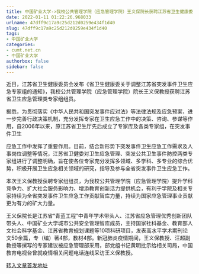 ```yaml
---
title: 中国矿业大学->我校公共管理学院（应急管理学院）王义保院长获聘江苏省卫生健康委员会突发事件卫生应急管理类专家组组员 | cumt.net.cn
date: 2022-01-11 01:22:26.968033
urlname: 47dff9c17a9c25d212d0259e434f1d40
slug: 47dff9c17a9c25d212d0259e434f1d40
tags: 
- 中国矿业大学
categories:
- cumt.net.cn
- 中国矿业大学
authorbox: false
sidebar: false
---
```

近日，江苏省卫生健康委员会发布《省卫生健康委关于调整江苏省突发事件卫生应急专家组的通知》，我校公共管理学院（应急管理学院）院长王义保教授获聘江苏省卫生应急管理类专家组组员。

据悉，为贯彻落实《中华人民共和国突发事件应对法》等法律法规及应急预案，进一步完善行政决策机制，充分发挥专家在卫生应急工作中的决策、咨询、参谋等作用，自2006年以来，原江苏省卫生厅先后成立了专家库及各类专家组，在突发事件卫生
<!--more-->
应急工作中发挥了重要作用。目前，结合新形势下突发事件卫生应急工作需求及人事岗位调整等情况，江苏省卫健委对卫生应急管理、突发公共卫生事件防控两类专家组进行了调整明确，旨在使各位专家充分发挥多领域、多学科、多专业的综合优势，积极开展卫生应急相关领域的研究，指导及参与全省突发事件卫生应急工作。

本次王义保教授获聘专家组组员，为我校公共管理学院（应急管理学院）提升学科竞争力、扩大社会服务影响力、增添教育创新活力提供机会，有利于学院及相关专家持续为全省突发事件卫生应急工作贡献智库力量，持续为国家应急管理事业贡献更为有力的矿大力量。

王义保院长是江苏省“青蓝工程”中青年学术带头人、江苏省应急管理优秀创新团队带头人、中国矿业大学城市公共安全管理智库成员，主持国家社科基金、教育部人文社会科学基金、江苏省教育规划课题等10项科研项目，发表高水平学术期刊论文50余篇，专（编）著4部，教材4部。新冠肺炎疫情期间，王义保教授、汪超副教授等撰写的专家建议被应急管理部采用，部党组书记黄明批示给相关司局，中国教育电视台曾就疫情相关问题电话连线采访王义保教授。



[转入文章首发地址](http://xwzx.cumt.edu.cn/66/46/c523a616006/page.htm)